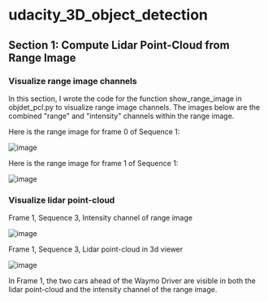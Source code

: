# udacity_3D_object_detection

## Section 1: Compute Lidar Point-Cloud from Range Image

### Visualize range image channels

In this section, I wrote the code for the function show_range_image in objdet_pcl.py to visualize range image channels. The images below are the combined "range" and "intensity" channels within the range image.

Here is the range image for frame 0 of Sequence 1:

![image](https://user-images.githubusercontent.com/7365421/192066053-ba1f38c2-9d84-468b-bb80-906da45bed99.png)

Here is the range image for frame 1 of Sequence 1:

![image](https://user-images.githubusercontent.com/7365421/192066536-d3c6384f-3862-4f45-b26b-adc855db06f7.png)

### Visualize lidar point-cloud

Frame 1, Sequence 3, Intensity channel of range image

![image](https://user-images.githubusercontent.com/7365421/192067657-461d71ef-89a2-4924-b8c9-0250cf5317ab.png)

Frame 1, Sequence 3, Lidar point-cloud in 3d viewer

![image](https://user-images.githubusercontent.com/7365421/192068776-909c83aa-3a1a-4633-addd-b37bbc62d69f.png)

In Frame 1, the two cars ahead of the Waymo Driver are visible in both the lidar point-cloud and the intensity channel of the range image. 
